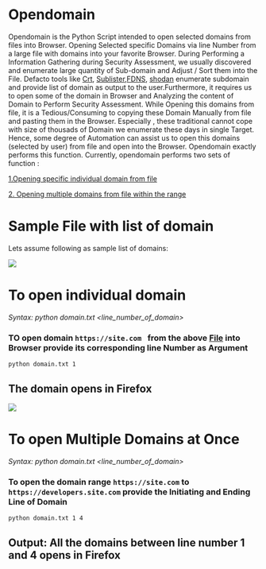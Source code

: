 # Opendomain
Opendomain is the Python Script intended to open selected domains from files into Browser. Opening Selected specific Domains via line Number from a large file with domains into your favorite Browser. During Performing a Information Gathering during Security Assessment, we usually discovered and enumerate large quantity of Sub-domain and Adjust / Sort them into the File. Defacto tools like [Crt](https://crt.sh), [Sublister](https://github.com/aboul3la/Sublist3r),[FDNS](https://www.google.com/search?client=firefox-b-d&q=rapid+7+dns), [shodan](https://shodan.io)  enumerate subdomain and provide list of domain as output to the user.Furthermore, it requires us to open some of the domain in Browser and Analyzing the content of Domain to Perform Security Assessment. While Opening this domains from file, it is a Tedious/Consuming to copying these Domain Manually from file and pasting them in the Browser. Especially , these traditional cannot cope with size of thousads of Domain we enumerate these days in single Target. Hence, some degree of Automation can assist us to open this domains (selected by user) from file and open into the Browser. Opendomain exactly performs this function. Currently, opendomain performs two sets of function :

[1.Opening specific individual domain from file]( https://github.com/Roshan-Poudel/opendomain/blob/main/README.md#to-open-individual-domain )

[2. Opening multiple domains from file within the range](https://github.com/Roshan-Poudel/opendomain#to-open-multiple-domains-at-once)

# Sample File with list of domain
Lets assume following as sample list of domains:

<img src="https://github.com/Roshan-Poudel/images/blob/master/subdomain.jpg">  

# To open individual domain
*Syntax: python domain.txt <line_number_of_domain>*
### TO open domain ```https://site.com ``` from the above [File](https://github.com/Roshan-Poudel/opendomain/blob/main/README.md#sample-file-with-list-of-domain) into Browser provide its corresponding line Number as Argument
```
python domain.txt 1
```
## The domain opens in Firefox
<img src="https://github.com/Roshan-Poudel/images/blob/master/opening.png">

# To open Multiple Domains at Once
*Syntax: python domain.txt <line_number_of_domain>*

### To open the domain range ```https://site.com``` to ```https://developers.site.com``` provide the Initiating and Ending Line of Domain 
```
python domain.txt 1 4
```
##  Output: All the domains between line number 1 and 4 opens in Firefox
 
